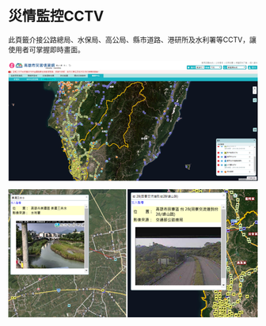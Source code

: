 # 災情監控CCTV

此頁籤介接公路總局、水保局、高公局、縣市道路、港研所及水利署等CCTV，讓使用者可掌握即時畫面。

![1568260605493](assets/1568260605493.png)

![1568260618252](assets/1568260618252.png)